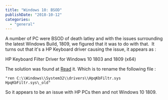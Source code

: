 ```yaml
---
title: "Windows 10: BSOD"
publishDate: "2018-10-12"
categories: 
  - "general"
---
```


A number of PC were BSOD of death latley and with the issues surrounding the latest Windows Build, 1809, we figured that it was to do with that.  It turns out that it's a HP Keyboard driver causing the issue, it appears as :  
  
HP Keyboard Filter Driver for Windows 10 1803 and 1809 (x64)  
  
The solution was found at [Read](https://www.reddit.com/r/Windows10/comments/9n0bkw/one_of_these_quality_updates_can_cause_an/) it. Which is to rename the following file :  

```dos
"ren C:\\Windows\\System32\\drivers\\HpqKbFiltr.sys HpqKbFiltr.sys\_old"  
```
  
So it appears to be an issue with HP PCs then and not Windows 10 1809.
